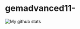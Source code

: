 # gemadvanced11-
![My github stats](https://github-readme-stats.vercel.app/api?username=gemadvanced11&show_icons=true&hide_title=true\&hide_rank=true)
